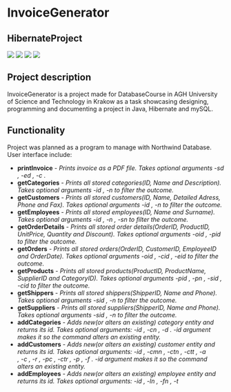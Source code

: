 # InvoiceGenerator
## HibernateProject

[![](https://img.shields.io/badge/Hibernate-5.4.14-orange)]()
[![](https://img.shields.io/badge/Maven-3.6.1-green)]()
[![](https://img.shields.io/badge/Java-11-red)]()
[![](https://img.shields.io/badge/mySQL-8.0.19-blue)]()

## Project description
InvoiceGenerator is a project made for DatabaseCourse in AGH University of Science and Technology in Krakow as a task showcasing designing, programming and documenting a project in Java, Hibernate and mySQL. 


## Functionality
Project was planned as a program to manage with Northwind Database. 
User interface include:
 - **printInvoice**  - *Prints invoice as a PDF file. Takes optional arguments -sd <startDate>, -ed <endDate>, -c <customerName>.*  
 - **getCategories**  - *Prints all stored categories(ID, Name and Description). Takes optional arguments -id <id>, -n <name> to filter the outcome.* 
 - **getCustomers**  - *Prints all stored customers(ID, Name, Detailed Adress, Phone and Fax). Takes optional arguments -id <id>, -n <name> to filter the outcome.* 
 - **getEmployees**  - *Prints all stored employees(ID, Name and Surname). Takes optional arguments -id <id>, -n <name>, -sn <surname> to filter the outcome.*
 - **getOrderDetails**  - *Prints all stored order details(OrderID, ProductID, UnitPrice, Quantity and Discount). Takes optional arguments -oid <orderID>, -pid <productId> to filter the outcome.* 
 - **getOrders**  - *Prints all stored orders(OrderID, CustomerID, EmployeeID and OrderDate). Takes optional arguments -oid <orderID>, -cid <customerID>, -eid <employeeID> to filter the outcome.* 
 - **getProducts**  - *Prints all stored products(ProductID, ProductName, SupplierID and CategoryID). Takes optional arguments -pid <productID>, -pn <productName>, -sid <supplierID>, -cid <categoryID> to filter the outcome.* 
 - **getShippers**  - *Prints all stored shippers(ShipperID, Name and Phone). Takes optional arguments -sid <shipperID>, -n <name> to filter the outcome.* 
 - **getSuppliers**  - *Prints all stored suppliers(ShipperID, Name and Phone). Takes optional arguments -sid <supplierID>, -n <name> to filter the outcome.* 
 - **addCategories**  - *Adds new(or alters an existing) category entity and returns its id. Takes optional arguments: -id <alteredEntityId>, -cn <categoryName>, -d <description>. -id argument makes it so the command alters an existing entity.* 
 - **addCustomers**  - *Adds new(or alters an existing) customer entity and returns its id. Takes optional arguments: -id <alteredEntityId>, -cmn <companyName>, -ctn <contactName>, -ctt <contactTitle>, -a <address>, -c <city>, -r <region>, -pc <postalCode>, -ctr <country>, -p <phone>, -f <fax>. -id argument makes it so the command alters an existing entity.*
 - **addEmployees**  - *Adds new(or alters an existing) employee entity and returns its id. Takes optional arguments: -id <alteredEntityId>, -ln <lastName>, -fn <firstName>, -t <title>, -toc <titleOfCourtesy>, -a <address>, -c <city>, -r <region>, -pc <postalCode>, -ctr <country>, -n <notes>, -rt <reportsTo>. -id argument makes it so the command alters an existing entity.* 
 - **addOrderDetails**  - *Adds new(or alters an existing) order details entity and returns its id. Takes optional arguments: -id <alteredEntityId>, -up <unitPrice>, -d <discount> -q <quantity>. -id argument makes it so the command alters an existing entity.*
 - **addOrders**  - *Adds new(or alters an existing) order entity and returns its id. Takes optional arguments: -id <alteredEntityId>, -cid <customerId>, -eid <employeeId>, -od <orderDetails>, -sv <shipVia>, -f <freight>, -sn <shipName>, -sa <shipAddress>, -sc <shipCity>, -sr <shipRegion>, -spc <shipPostalCode>, -sctr <shipCountry>. -id argument makes it so the command alters an existing entity.* 
 - **addProducts**  - *Adds new(or alters an existing) product entity and returns its id. Takes optional arguments: -id <alteredEntityId>, -pn <productName>, -sid <supplierId>, -cid <categoryId>, -qpu <quantityPerUnit>, -up <unitPrice>, -uis <unitsInStock>, -uoo <unitsOnOrder>, -rl <ReorderLevel>, -d <discontinued>. -id argument makes it so the command alters an existing entity.*
 - **addShippers**  - *Adds new(or alters an existing) shipper entity and returns its id. Takes optional arguments: -id <alteredEntityId>, -cn <companyName>, -p <phone>. -id argument makes it so the command alters an existing entity.*
 - **addSuppliers**  - *Adds new(or alters an existing) supplier entity and returns its id. Takes optional arguments: -id <alteredEntityId>, -cmn <companyName>, -ctn <contactName>, -ctt <contactTitle>, -a <address>, -c <city>, -r <region>, -pc <postalCode>, -ctr <country>, -p <phone>, -f <fax>, -hp <homePage>. -id argument makes it so the command alters an existing entity.*
 - **exit**  - *Ends dialog and exits the program.*
## Showcase
#### Inputed Data:
```
printInvoice -sd 1994-04-03_00:00:00 -ed 2020-04-04_00:00:00 -c ALFKI
```
#### Generated Invoice
[Example Of Generated Invoice in PDF](src/main/resources/Alfreds_Futterkiste_invoice.pdf)  
  
![Example Of Generated Invoice](src/main/resources/exampleInvoice.jpg)



